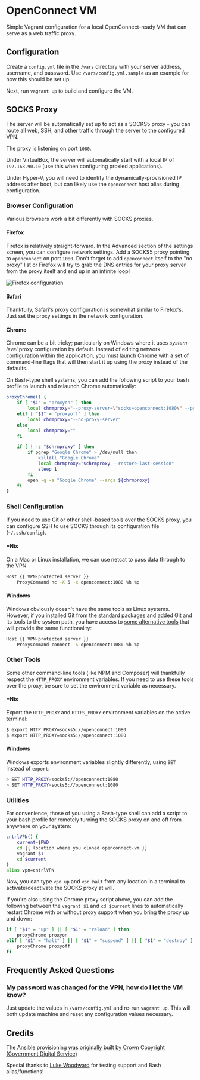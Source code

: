 OpenConnect VM
==============

Simple Vagrant configuration for a local OpenConnect-ready VM that can serve as a web traffic proxy.

Configuration
-------------

Create a `config.yml` file in the `/vars` directory with your server address, username, and password. Use `/vars/config.yml.sample` as an example for how this should be set up.

Next, run `vagrant up` to build and configure the VM.

SOCKS Proxy
-----------

The server will be automatically set up to act as a SOCKS5 proxy - you can route all web, SSH, and other traffic through the server to the configured VPN.

The proxy is listening on port `1080`.

Under VirtualBox, the server will automatically start with a local IP of `192.168.90.10` (use this when configuring proxied applications).

Under Hyper-V, you will need to identify the dynamically-provisioned IP address after boot, but can likely use the `openconnect` host alias during configuration.

### Browser Configuration

Various browsers work a bit differently with SOCKS proxies.

#### Firefox

Firefox is relatively straight-forward. In the Advanced section of the settings screen, you can configure network settings. Add a SOCKS5 proxy pointing to `openconnect` on port `1080`. Don't forget to add `openconnect` itself to the "no proxy" list or Firefox will try to grab the DNS entries for your proxy server from the proxy itself and end up in an infinite loop!

![Firefox configuration](https://s3.amazonaws.com/uploads.hipchat.com/52421/365110/YbBNENfUGjXl60L/upload.png)

#### Safari

Thankfully, Safari's proxy configuration is somewhat similar to Firefox's. Just set the proxy settings in the network configuration.

#### Chrome

Chrome can be a bit tricky; particularly on Windows where it uses _system-level_ proxy configuration by default. Instead of editing network configuration within the application, you must launch Chrome with a set of command-line flags that will then start it up using the proxy instead of the defaults.

On Bash-type shell systems, you can add the following script to your bash profile to launch and relaunch Chrome automatically:

```sh
proxyChrome() {
	if [ "$1" = "proxyon" ] then
		local chrmproxy="--proxy-server=\"socks=openconnect:1080\" --proxy-bypass-list=\"openconnect,*.google.com;*zoom.us;*php.net;localhost;127.0.0.1\""
	elif [ "$1" = "proxyoff" ] then
		local chrmproxy="--no-proxy-server"
	else
		local chrmproxy=""
	fi

	if [ ! -z "$chrmproxy" ] then
		if pgrep "Google Chrome" > /dev/null then
			killall "Google Chrome"
			local chrmproxy="$chrmproxy --restore-last-session"
			sleep 1
		fi
		open -g -a "Google Chrome" --args ${chrmproxy}
	fi
}
```

### Shell Configuration

If you need to use Git or other shell-based tools over the SOCKS proxy, you can configure SSH to use SOCKS through its 
 configuration file (`~/.ssh/config`).
 
#### *Nix

On a Mac or Linux installation, we can use netcat to pass data through to the VPN.

```sh
Host {{ VPN-protected server }}
	ProxyCommand nc -X 5 -x openconnect:1080 %h %p
```

#### Windows

Windows obviously doesn't have the same tools as Linux systems. However, if you installed Git from [the standard packages](https://git-scm.com/downloads) and added Git and its tools to the system path, you have access to [some alternative tools](http://ttmm.io/tech/linux-flavored-windows/) that will provide the same functionality:

```sh
Host {{ VPN-protected server }}
	ProxyCommand connect -S openconnect:1080 %h %p
```	

### Other Tools

Some other command-line tools (like NPM and Composer) will thankfully respect the `HTTP_PROXY` environment variables. If you need to use these tools over the proxy, be sure to set the environment variable as necessary.

#### *Nix

Export the `HTTP_PROXY` and `HTTPS_PROXY` environment variables on the active terminal:

```sh
$ export HTTP_PROXY=socks5://openconnect:1080
$ export HTTP_PROXY=socks5://openconnect:1080
```

#### Windows

Windows exports environment variables slightly differently, using `SET` instead of `export`:

```sh
> SET HTTP_PROXY=socks5://openconnect:1080
> SET HTTP_PROXY=socks5://openconnect:1080
```

### Utilities

For convenience, those of you using a Bash-type shell can add a script to your bash profile for remotely turning the SOCKS proxy on and off from anywhere on your system:

```sh
cntrlVPN() {
	current=$PWD
	cd {{ location where you cloned openconnect-vm }}
	vagrant $1
	cd $current
}
alias vpn=cntrlVPN
```

Now, you can type `vpn up` and `vpn halt` from any location in a terminal to activate/deactivate the SOCKS proxy at will.

If you're also using the Chrome proxy script above, you can add the following between the `vagrant $1` and `cd $current` lines to automatically restart Chrome with or without proxy support when you bring the proxy up and down:

```sh
if [ "$1" = "up" ] || [ "$1" = "reload" ] then
	proxyChrome proxyon
elif [ "$1" = "halt" ] || [ "$1" = "suspend" ] || [ "$1" = "destroy" ] then
	proxyChrome proxyoff
fi
```

Frequently Asked Questions
--------------------------

### My password was changed for the VPN, how do I let the VM know?

Just update the values in `/vars/config.yml` and re-run `vagrant up`. This will both update machine and reset any configuration values necessary.

Credits
-------

The Ansible provisioning [was originally built by Crown Copyright (Government Digital Service)](https://github.com/alphagov/ansible-role-openconnect)

Special thanks to [Luke Woodward](https://github.com/lkwdwrd) for testing support and Bash alias/functions!